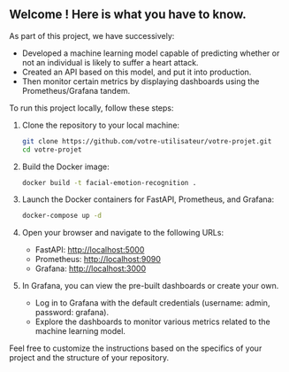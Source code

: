 ## Welcome ! Here is what you have to know.

As part of this project, we have successively:
- Developed a machine learning model capable of predicting whether or not an individual is likely to suffer a heart attack.
- Created an API based on this model, and put it into production.
- Then monitor certain metrics by displaying dashboards using the Prometheus/Grafana tandem.


To run this project locally, follow these steps:

1. Clone the repository to your local machine:

    ```bash
    git clone https://github.com/votre-utilisateur/votre-projet.git
    cd votre-projet
    ```

2. Build the Docker image:

    ```bash
    docker build -t facial-emotion-recognition .
    ```

3. Launch the Docker containers for FastAPI, Prometheus, and Grafana:

    ```bash
    docker-compose up -d
    ```

4. Open your browser and navigate to the following URLs:

   - FastAPI: [http://localhost:5000](http://localhost:5000)
   - Prometheus: [http://localhost:9090](http://localhost:9090)
   - Grafana: [http://localhost:3000](http://localhost:3000)

5. In Grafana, you can view the pre-built dashboards or create your own.

    - Log in to Grafana with the default credentials (username: admin, password: grafana).
    - Explore the dashboards to monitor various metrics related to the machine learning model.

Feel free to customize the instructions based on the specifics of your project and the structure of your repository.
